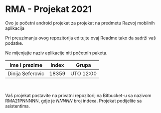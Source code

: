 # RMA - Projekat 2021
Ovo je početni android projekat za projekat na predmetu Razvoj mobilnih aplikacija

Pri preuzimanju ovog repozitorija editujte ovaj Readme tako da sadrži vaš podatke.

Ne mijenjajte naziv aplikacije niti početnih paketa.


| Ime i prezime    | Index  | Grupa     |
|------------------|--------|-----------|
| Dinija Seferovic | 18359  | UTO 12:00 |

&nbsp;

Vaš projekat postavite na privatni repozitorij na Bitbucket-u sa nazivom RMA21PNNNNN, gdje je _NNNNN_ broj indexa. Projekat podijelite sa asistentima.

